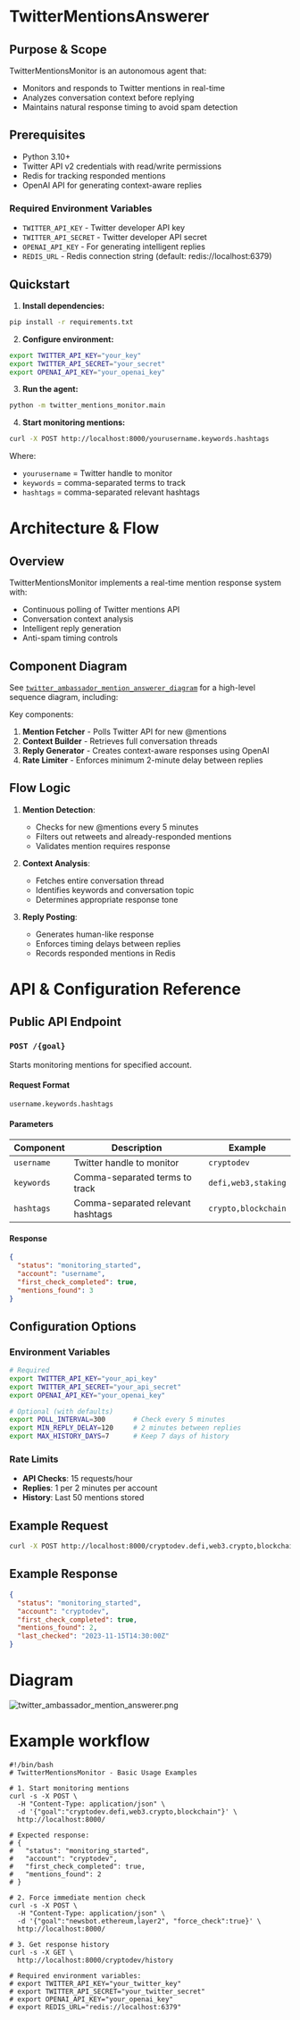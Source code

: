 # TwitterMentionsAnswerer

## Purpose & Scope
TwitterMentionsMonitor is an autonomous agent that:
- Monitors and responds to Twitter mentions in real-time
- Analyzes conversation context before replying
- Maintains natural response timing to avoid spam detection

## Prerequisites
- Python 3.10+
- Twitter API v2 credentials with read/write permissions
- Redis for tracking responded mentions
- OpenAI API for generating context-aware replies

### Required Environment Variables
- `TWITTER_API_KEY` - Twitter developer API key
- `TWITTER_API_SECRET` - Twitter developer API secret  
- `OPENAI_API_KEY` - For generating intelligent replies
- `REDIS_URL` - Redis connection string (default: redis://localhost:6379)

## Quickstart
1. **Install dependencies:**
```bash
pip install -r requirements.txt
```

2. **Configure environment:**
```bash
export TWITTER_API_KEY="your_key"
export TWITTER_API_SECRET="your_secret"
export OPENAI_API_KEY="your_openai_key"
```

3. **Run the agent:**
```bash
python -m twitter_mentions_monitor.main
```

4. **Start monitoring mentions:**
```bash
curl -X POST http://localhost:8000/yourusername.keywords.hashtags
```
Where:
- `yourusername` = Twitter handle to monitor
- `keywords` = comma-separated terms to track
- `hashtags` = comma-separated relevant hashtags

# Architecture & Flow

## Overview
TwitterMentionsMonitor implements a real-time mention response system with:
- Continuous polling of Twitter mentions API
- Conversation context analysis
- Intelligent reply generation
- Anti-spam timing controls

## Component Diagram
See [`twitter_ambassador_mention_answerer_diagram`](images/diagrams/twitter_ambassador_mention_answerer.png) for a high-level sequence diagram, including:

Key components:
1. **Mention Fetcher** - Polls Twitter API for new @mentions
2. **Context Builder** - Retrieves full conversation threads
3. **Reply Generator** - Creates context-aware responses using OpenAI
4. **Rate Limiter** - Enforces minimum 2-minute delay between replies

## Flow Logic
1. **Mention Detection**:
   - Checks for new @mentions every 5 minutes
   - Filters out retweets and already-responded mentions
   - Validates mention requires response

2. **Context Analysis**:
   - Fetches entire conversation thread
   - Identifies keywords and conversation topic
   - Determines appropriate response tone

3. **Reply Posting**:
   - Generates human-like response
   - Enforces timing delays between replies
   - Records responded mentions in Redis

# API & Configuration Reference

## Public API Endpoint

### `POST /{goal}`
Starts monitoring mentions for specified account.

#### Request Format
```bash
username.keywords.hashtags
```

#### Parameters
| Component  | Description                          | Example             |
|------------|--------------------------------------|---------------------|
| `username` | Twitter handle to monitor            | `cryptodev`         |
| `keywords` | Comma-separated terms to track       | `defi,web3,staking` |
| `hashtags` | Comma-separated relevant hashtags    | `crypto,blockchain` |

#### Response
```json
{
  "status": "monitoring_started",
  "account": "username",
  "first_check_completed": true,
  "mentions_found": 3
}
```

## Configuration Options

### Environment Variables
```bash
# Required
export TWITTER_API_KEY="your_api_key"
export TWITTER_API_SECRET="your_api_secret"
export OPENAI_API_KEY="your_openai_key"

# Optional (with defaults)
export POLL_INTERVAL=300       # Check every 5 minutes
export MIN_REPLY_DELAY=120     # 2 minutes between replies
export MAX_HISTORY_DAYS=7      # Keep 7 days of history
```

### Rate Limits
- **API Checks**: 15 requests/hour
- **Replies**: 1 per 2 minutes per account
- **History**: Last 50 mentions stored

## Example Request
```bash
curl -X POST http://localhost:8000/cryptodev.defi,web3.crypto,blockchain
```

## Example Response
```json
{
  "status": "monitoring_started",
  "account": "cryptodev",
  "first_check_completed": true,
  "mentions_found": 2,
  "last_checked": "2023-11-15T14:30:00Z"
}
```

# Diagram

![twitter_ambassador_mention_answerer.png](images/diagrams/twitter_ambassador_mention_answerer.png)

# Example workflow

```
#!/bin/bash
# TwitterMentionsMonitor - Basic Usage Examples

# 1. Start monitoring mentions
curl -s -X POST \
  -H "Content-Type: application/json" \
  -d '{"goal":"cryptodev.defi,web3.crypto,blockchain"}' \
  http://localhost:8000/

# Expected response:
# {
#   "status": "monitoring_started",
#   "account": "cryptodev",
#   "first_check_completed": true,
#   "mentions_found": 2
# }

# 2. Force immediate mention check
curl -s -X POST \
  -H "Content-Type: application/json" \
  -d '{"goal":"newsbot.ethereum,layer2", "force_check":true}' \
  http://localhost:8000/

# 3. Get response history
curl -s -X GET \
  http://localhost:8000/cryptodev/history

# Required environment variables:
# export TWITTER_API_KEY="your_twitter_key"
# export TWITTER_API_SECRET="your_twitter_secret"
# export OPENAI_API_KEY="your_openai_key"
# export REDIS_URL="redis://localhost:6379"
```